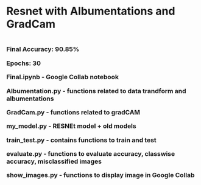 <h1>Resnet with Albumentations and GradCam<h1>
<h3>  
  Final Accuracy: 90.85%
  
  Epochs: 30
  

Final.ipynb - Google Collab notebook

Albumentation.py  -  functions related to data trandform and albumentations

GradCam.py  -   functions related to gradCAM

my_model.py    -  RESNEt model + old models

train_test.py - contains functions to train and test

evaluate.py  -  functions to evaluate accuracy, classwise accuracy, misclassified images

show_images.py -  functions to display image in Google Collab
</h3>
